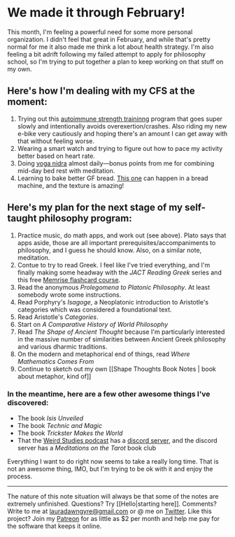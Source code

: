 <br>

# We made it through February! 

This month, I'm feeling a powerful need for some more personal organization. I didn't feel that great in February, and while that's pretty normal for me it also made me think a lot about health strategy. I'm also feeling a bit adrift following my failed attempt to apply for philosophy school, so I'm trying to put together a plan to keep working on that stuff on my own. 

## Here's how I'm dealing with my CFS at the moment:

1. Trying out this [autoimmune strength traininng](https://www.getautoimmunestrong.com/) program that goes super slowly and intentionally avoids overexertion/crashes. Also riding my new e-bike very cautiously and hoping there's an amount I can get away with that without feeling worse.
2. Wearing a smart watch and trying to figure out how to pace my activity better based on heart rate. 
3. Doing [yoga nidra](https://www.youtube.com/c/TripuraMandala/playlists) almost daily—bonus points from me for combining mid-day bed rest with meditation.  
4. Learning to bake better GF bread. [This one](https://www.letthemeatgfcake.com/fabulous-gluten-free-italian-bread/) can happen in a bread machine, and the texture is amazing!

## Here's my plan for the next stage of my self-taught philosophy program:

1. Practice music, do math apps, and work out (see above). Plato says that apps aside, those are all important prerequisites/accompaniments to philosophy, and I guess he should know. Also, on a similar note, meditation.
2. Contue to try to read Greek. I feel like I've tried everything, and I'm finally making some headway with the *JACT Reading Greek* series and this free [Memrise flashcard course](https://app.memrise.com/course/393012/jact-reading-greek-hardcore/). 
3. Read the anonymous *Prolegomena to Platonic Philosophy*. At least somebody wrote some instructions.
4. Read Porphyry's *Isagoge*, a Neoplatonic  introduction to Aristotle's categories which was considered a foundational text.
5. Read Aristotle's *Categories*.
6. Start on *A Comparative History of World Philosophy*
7. Read *The Shape of Ancient Thought* because I'm particularly interested in the massive number of similarities between Ancient Greek philosophy and various dharmic traditions. 
8. On the modern and metaphorical end of things, read *Where Mathematics Comes From*
9. Continue to sketch out my own [[Shape Thoughts Book Notes | book about metaphor, kind of]]

### In the meantime, here are a few other awesome things I've discovered:

- The book *Isis Unveiled*
- The book *Technic and Magic*
- The book *Trickster Makes the World*
- That the [Weird Studies podcast](https://www.weirdstudies.com/) has a [discord server](https://discord.com/invite/Jw22CHfGwp), and the discord server has a *Meditations on the Tarot* book club

Everything I want to do right now seems to take a really long time. That is not an awesome thing, IMO, but I'm trying to be ok with it and enjoy the process.

--------------------

The nature of this note situation will always be that some of the notes are extremely unfinished. Questions? Try [[Hello|starting here]]. Comments? Write to me at lauradawngyre@gmail.com or @ me on [Twitter](http://twitter.com/lauragyre). Like this project? Join my [Patreon](https://www.patreon.com/lauragyre) for as little as $2 per month and help me pay for the software that keeps it online.


